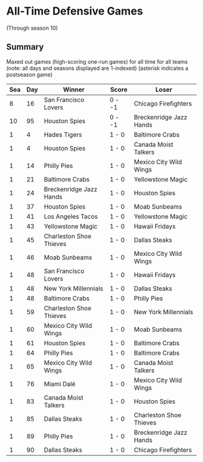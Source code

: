 # All-Time Defensive Games
(Through season 10)

## Summary



Maxed out games (high-scoring one-run games) for all time for all teams (note: all days and seasons displayed are 1-indexed) (asterisk indicates a postseason game)


| Sea | Day | Winner | Score | Loser | 
| ------ |------ |------ |------ |------ |
| 8 | 16 | San Francisco Lovers | 0 - -1 | Chicago Firefighters | 
| 10 | 95 | Houston Spies | 0 - -1 | Breckenridge Jazz Hands | 
| 1 | 4 | Hades Tigers | 1 - 0 | Baltimore Crabs | 
| 1 | 4 | Houston Spies | 1 - 0 | Canada Moist Talkers | 
| 1 | 14 | Philly Pies | 1 - 0 | Mexico City Wild Wings | 
| 1 | 21 | Baltimore Crabs | 1 - 0 | Yellowstone Magic | 
| 1 | 24 | Breckenridge Jazz Hands | 1 - 0 | Houston Spies | 
| 1 | 37 | Houston Spies | 1 - 0 | Moab Sunbeams | 
| 1 | 41 | Los Angeles Tacos | 1 - 0 | Yellowstone Magic | 
| 1 | 43 | Yellowstone Magic | 1 - 0 | Hawaii Fridays | 
| 1 | 45 | Charleston Shoe Thieves | 1 - 0 | Dallas Steaks | 
| 1 | 46 | Moab Sunbeams | 1 - 0 | Mexico City Wild Wings | 
| 1 | 48 | San Francisco Lovers | 1 - 0 | Hawaii Fridays | 
| 1 | 48 | New York Millennials | 1 - 0 | Dallas Steaks | 
| 1 | 48 | Baltimore Crabs | 1 - 0 | Philly Pies | 
| 1 | 59 | Charleston Shoe Thieves | 1 - 0 | New York Millennials | 
| 1 | 60 | Mexico City Wild Wings | 1 - 0 | Moab Sunbeams | 
| 1 | 61 | Houston Spies | 1 - 0 | Baltimore Crabs | 
| 1 | 64 | Philly Pies | 1 - 0 | Baltimore Crabs | 
| 1 | 65 | Mexico City Wild Wings | 1 - 0 | Canada Moist Talkers | 
| 1 | 76 | Miami Dalé | 1 - 0 | Mexico City Wild Wings | 
| 1 | 83 | Canada Moist Talkers | 1 - 0 | Houston Spies | 
| 1 | 85 | Dallas Steaks | 1 - 0 | Charleston Shoe Thieves | 
| 1 | 89 | Philly Pies | 1 - 0 | Breckenridge Jazz Hands | 
| 1 | 90 | Dallas Steaks | 1 - 0 | Chicago Firefighters | 


